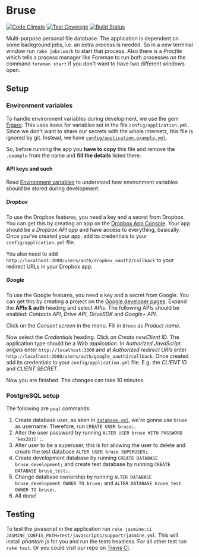 # Bruse

[![Code Climate](https://codeclimate.com/repos/54ef681a6956806ad40003cc/badges/3ced46e71c97f5a488c1/gpa.svg)](https://codeclimate.com/repos/54ef681a6956806ad40003cc/feed)
[![Test Coverage](https://codeclimate.com/repos/54ef681a6956806ad40003cc/badges/3ced46e71c97f5a488c1/coverage.svg)](https://codeclimate.com/repos/54ef681a6956806ad40003cc/feed)
[![Build Status](https://travis-ci.org/tkomstadius/bruse.svg?branch=develop)](https://travis-ci.org/tkomstadius/bruse)

Multi-purpose personal file database. The application is dependent on some background jobs, i.e. an extra process is needed. So in a new terminal window run `rake jobs:work` to start that process. Also there is a _Procfile_ which tells a process manager like Foreman to run both processes on the command `foreman start` if you don't want to have two different windows open.

## Setup

### Environment variables

To handle environment variables during development, we use the gem
[Figaro](https://github.com/laserlemon/figaro/). This uses looks for variables
set in the file `config/application.yml`. Since we don't want to share our
secrets with the whole internetz, this file is ignored by git. Instead, we have
[`config/application.example.yml`](config/application.example.yml).

So, before running the app you **have to copy** this file and remove the
`.example` from the name and **fill the details** listed there.

#### API keys and such

Read [Environment variables](#environment-variables) to understand how
environment variables should be stored during development.

##### Dropbox

To use the Dropbox features, you need a key and a secret from Dropbox. You can
get this by creating an app on the
[Dropbox App Console](https://www.dropbox.com/developers/apps). Your app should
be a *Dropbox API app* and have access to everything, basically. Once you've
created your app, add its credentials to your `config/application.yml` file.

You also need to add `http://localhost:3000/users/auth/dropbox_oauth2/callback` to your
redirect URLs in your Dropbox app.

##### Google

To use the Google features, you need a key and a secret from Google. You can
get this by creating a project on the [Google developer pages](https://console.developers.google.com/project). Expand the **APIs & auth** heading and select *APIs*. The following APIs should be enabled: *Contacts API*, *Drive API*, *DriveSDK* and *Google+ API*.

Click on the *Consent screen* in the menu. Fill in `Bruse` as *Product name*.

Now select the *Credentials* heading. Click on *Create newClient ID*. The application type should be a *Web application*. In *Authorized JavaScript origins* enter `http://localhost:3000` and at *Authorized redirect URIs* enter `http://localhost:3000/users/auth/google_oauth2/callback`. Once created add its credentials to your `config/application.yml` file. E.g. the *CLIENT ID* and *CLIENT SECRET*.

Now you are finished. The changes can take 10 minutes.

### PostgreSQL setup

The following are `psql` commands:

1. Create database user, as seen in [`database.yml`](config/database.yml), we're
gonna use `bruse` as username. Therefore, run `CREATE USER bruse;`.
2. Alter the user password by running `ALTER USER bruse WITH PASSWORD 'kex2015';`.
3. Alter user to be a superuser, this is for allowing the user to delete and
  create the test database `ALTER USER bruse SUPERUSER;`.
4. Create development database by running `CREATE DATABASE bruse_development;`
and create test database by running `CREATE DATABASE bruse_test;`.
5. Change database ownership by running `ALTER DATABASE bruse_development OWNER TO bruse;`
and `ALTER DATABASE bruse_test OWNER TO bruse;`.
6. All done!

## Testing

To test the javascript in the application run
`rake jasmine:ci JASMINE_CONFIG_PATH=test/javascripts/support/jasmine.yml`. This
will install *phantom js* for you and run the tests headless. For all other test
run `rake test`. Or you could visit our repo on
[Travis CI](https://travis-ci.org/tkomstadius/bruse).
